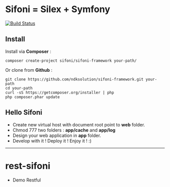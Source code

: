 # Sifoni = Silex + Symfony

[![Build Status](https://travis-ci.org/ndksolution/sifoni-framework.svg?branch=master)](https://travis-ci.org/ndksolution/sifoni-framework)

## Install
Install via **Composer** :
```
composer create-project sifoni/sifoni-framework your-path/
```

Or clone from **Github** :
```
git clone https://github.com/ndksolution/sifoni-framework.git your-path
cd your-path
curl -sS https://getcomposer.org/installer | php
php composer.phar update
```

## Hello Sifoni
- Create new virtual host with document root point to **web** folder.
- Chmod 777 two folders : **app/cache** and **app/log**
- Design your web application in **app** folder.
- Develop with it ! Deploy it ! Enjoy it ! :)

-------------------------------
# rest-sifoni
- Demo Restful
